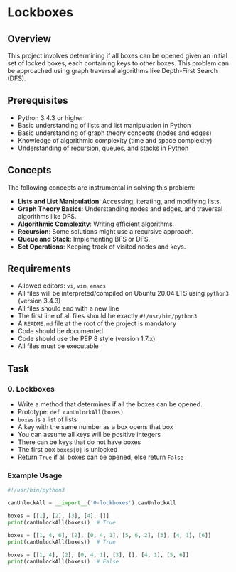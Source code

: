 # Lockboxes

## Overview
This project involves determining if all boxes can be opened given an initial set of locked boxes, each containing keys to other boxes. This problem can be approached using graph traversal algorithms like Depth-First Search (DFS).

## Prerequisites
- Python 3.4.3 or higher
- Basic understanding of lists and list manipulation in Python
- Basic understanding of graph theory concepts (nodes and edges)
- Knowledge of algorithmic complexity (time and space complexity)
- Understanding of recursion, queues, and stacks in Python

## Concepts
The following concepts are instrumental in solving this problem:
- **Lists and List Manipulation**: Accessing, iterating, and modifying lists.
- **Graph Theory Basics**: Understanding nodes and edges, and traversal algorithms like DFS.
- **Algorithmic Complexity**: Writing efficient algorithms.
- **Recursion**: Some solutions might use a recursive approach.
- **Queue and Stack**: Implementing BFS or DFS.
- **Set Operations**: Keeping track of visited nodes and keys.

## Requirements
- Allowed editors: `vi`, `vim`, `emacs`
- All files will be interpreted/compiled on Ubuntu 20.04 LTS using `python3` (version 3.4.3)
- All files should end with a new line
- The first line of all files should be exactly `#!/usr/bin/python3`
- A `README.md` file at the root of the project is mandatory
- Code should be documented
- Code should use the PEP 8 style (version 1.7.x)
- All files must be executable

## Task

### 0. Lockboxes
- Write a method that determines if all the boxes can be opened.
- Prototype: `def canUnlockAll(boxes)`
- `boxes` is a list of lists
- A key with the same number as a box opens that box
- You can assume all keys will be positive integers
- There can be keys that do not have boxes
- The first box `boxes[0]` is unlocked
- Return `True` if all boxes can be opened, else return `False`

### Example Usage
```python
#!/usr/bin/python3

canUnlockAll = __import__('0-lockboxes').canUnlockAll

boxes = [[1], [2], [3], [4], []]
print(canUnlockAll(boxes))  # True

boxes = [[1, 4, 6], [2], [0, 4, 1], [5, 6, 2], [3], [4, 1], [6]]
print(canUnlockAll(boxes))  # True

boxes = [[1, 4], [2], [0, 4, 1], [3], [], [4, 1], [5, 6]]
print(canUnlockAll(boxes))  # False
